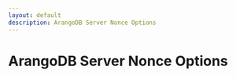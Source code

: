 ```yaml
---
layout: default
description: ArangoDB Server Nonce Options
---
```

# ArangoDB Server Nonce Options

